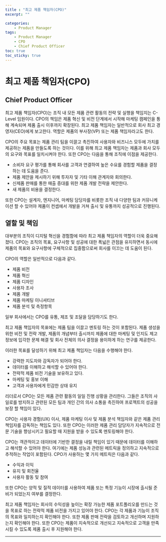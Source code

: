 ```yaml
---
title : "최고 제품 책임자(CPO)"
excerpt: ""

categories:
    - Product Manager
tags:
    - Product Manager
    - CPO
    - Chief Product Officer
toc: true
toc_sticky: true
---
```


# 최고 제품 책임자(CPO)

## Chief Product Officer

최고 제품 책임자(CPO)는 조직 내 모든 제품 관련 활동의 전략 및 실행을 책임지는 C-Level 임원이다. CPO의 책임은 제품 혁신 및 비전 단계에서 시작해 마케팅 캠페인을 통해 계속되며 제품 출시 이후까지 확장된다. 최고 제품 책임자는 일반적으로 회사 최고 경영자(CEO)에게 보고한다. 역할은 제품의 부사장(VP) 또는 제품 책임자라고도 한다.

CPO의 주요 목표는 제품 관리 팀을 이끌고 촉진하여 사용자와 비즈니스 모두에 가치를 제공하는 제품을 만들도록 하는 것이다. 이를 위해 최고 제품 책임자는 제품과 회사 모두의 요구와 목표를 일치시켜야 한다. 또한 CPO는 다음을 통해 조직에 이점을 제공한다.

- 소비자 요구 평가를 통해 회사를 고객과 연결하여 높은 수요를 경험할 제품을 결정하는 데 도움을 준다.
- 제품 제안을 제시하기 위해 투자자 및 기타 이해 관계자와 회의한다.
- 신제품 판매를 통한 매출 증대를 위한 제품 개발 전략을 제안한다.
- 새 제품의 비용을 결정한다.

또한 CPO는 설계자, 엔지니어, 마케팅 담당자를 비롯한 조직 내 다양한 팀과 커뮤니케이션 할 수 있어야 제품이 컨셉에서 개발을 거쳐 출시 및 유통까지 성공적으로 진행된다.

## 열할 및 책임

대부분의 조직이 디지털 혁신을 경험함에 따라 최고 제품 책임자의 역할이 더욱 중요해졌다. CPO는 조직의 목표, 요구사항 및 성공에 대한 폭넓은 관점을 유지하면서 동시에 제품의 목표와 요구사항에 구체적으로 집중함으로써 회사를 이끄는 데 도움이 된다.

CPO의 역할은 일반적으로 다음과 같다.

- 제품 비전
- 제품 혁신
- 제품 디자인
- 사용자 조사
- 제품 개발
- 제품 마케팅 이니셔티브
- 제품 분석 및 측정항목

일부 회사에서는 CPO를 유통, 제조 및 조달을 담당하기도 한다.

최고 제품 책임자의 목표에는 제품 팀을 이끌고 멘토링 하는 것이 포함된다. 제품 생성을 위한 비전 및 전략 개발, 제품의 개념부터 출시까지 제품에 대한 마케팅 및 인지도 제고 정보에 입각한 문제 해결 및 회사 전체의 의사 결정을 용이하게 하는 연구를 제공한다. 

이러한 목표를 달성하기 위해 최고 제품 책임자는 다음을 수행해야 한다.

- 강력한 지도자와 감독자가 되어야 한다.
- 데이터를 이해하고 해석할 수 있어야 한다.
- 전략적 제품 비전 기술을 보유하고 있다.
- 마케팅 및 홍보 이해
- 고객과 사용자에게 민감한 상태 유지

리더로서 CPO는 모든 제품 관련 활동의 일일 진행 상황을 관리한다. 그들은 조직의 사일로를 방지하고 관련된 모든 팀과 개인 간의 의사 소통을 촉진하여 프로젝트의 성공을 보장 할 책임이 있다.

CPO는 사용자 경험(UX) 이사, 제품 마케팅 이사 및 제품 분석 책임자와 같은 제품 관리 책임자를 감독하는 책임도 있다. 또한 CPO는 이러한 제품 관리 담당자가 지속적으로 전문 기술을 향상시키고 필요할 때 지원을 받을 수 있도록 멘토링해야 한다.

CPO는 객관적이고 데이터에 기반한 결정을 내릴 책임이 있기 때문에 데이터를 이해하고 해석할 수 있어야 한다. 여기에는 제품 성능과 관련된 메트릭을 정의하고 지속적으로 추적하는 작업이 포함된다. CPO가 사용하는 몇 가지 메트릭은 다음과 같다.

- 수익과 이익
- 유지 및 회전율
- 사용자 활동 및 참여

또한 CPO는 양적 및 질적 데이터를 사용하여 제품 또는 특정 기능이 시장에 출시될 준비가 되었는지 여부를 결정한다.

최고 제품 책임자는 회사의 수익성을 높이는 확장 가능한 제품 포트폴리오를 만드는 것을 목표로 하는 전략적 제품 비전을 가지고 있어야 한다. CPO는 각 제품과 기능이 조직의 목표와 일치하는지 확인해야 한다. 또한 제품 판매 전략을 검토하고 개선하며 지원하는지 확인해야 한다. 또한 CPO는 제품이 지속적으로 개선되고 지속적으로 고객을 만족시킬 수 있도록 제품 출시 후 지원해야 한다.

---